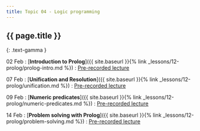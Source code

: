 ```yaml
---
title: Topic 04 - Logic programming
---
```


## {{ page.title }}
{: .text-gamma }

02 Feb
: [**Introduction to Prolog**]({{ site.baseurl }}{% link _lessons/12-prolog/prolog-intro.md %})
  : [Pre-recorded lecture](https://www.youtube.com/playlist?list=PLeIbBi3CwMZw3XQhb0hwQVSxamEJhF_TO)

07 Feb
: [**Unification and Resolution**]({{ site.baseurl }}{% link _lessons/12-prolog/unification.md %})
  : [Pre-recorded lecture](https://www.youtube.com/playlist?list=PLeIbBi3CwMZyH6P_Jboge8kSvUXUCeORz)

09 Feb
: [**Numeric predicates**]({{ site.baseurl }}{% link _lessons/12-prolog/numeric-predicates.md %})
  : [Pre-recorded lecture](https://www.youtube.com/playlist?list=PLeIbBi3CwMZynn3lPPWeWhRe5N0Glv2nT)

14 Feb
: [**Problem solving with Prolog**]({{ site.baseurl }}{% link _lessons/12-prolog/problem-solving.md %})
  : [Pre-recorded lecture](https://youtube.com/playlist?list=PLeIbBi3CwMZyVoCL1iEY5WTG1Sz22aSs6)
